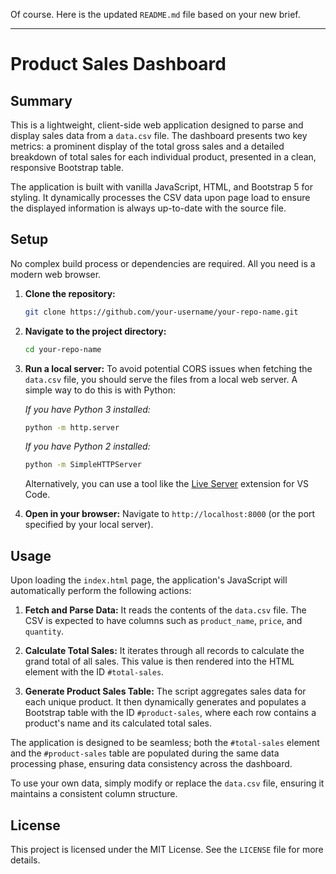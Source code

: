 Of course. Here is the updated `README.md` file based on your new brief.

---

# Product Sales Dashboard

## Summary

This is a lightweight, client-side web application designed to parse and display sales data from a `data.csv` file. The dashboard presents two key metrics: a prominent display of the total gross sales and a detailed breakdown of total sales for each individual product, presented in a clean, responsive Bootstrap table.

The application is built with vanilla JavaScript, HTML, and Bootstrap 5 for styling. It dynamically processes the CSV data upon page load to ensure the displayed information is always up-to-date with the source file.

## Setup

No complex build process or dependencies are required. All you need is a modern web browser.

1.  **Clone the repository:**
    ```bash
    git clone https://github.com/your-username/your-repo-name.git
    ```

2.  **Navigate to the project directory:**
    ```bash
    cd your-repo-name
    ```

3.  **Run a local server:**
    To avoid potential CORS issues when fetching the `data.csv` file, you should serve the files from a local web server. A simple way to do this is with Python:

    *If you have Python 3 installed:*
    ```bash
    python -m http.server
    ```
    *If you have Python 2 installed:*
    ```bash
    python -m SimpleHTTPServer
    ```
    Alternatively, you can use a tool like the [Live Server](https://marketplace.visualstudio.com/items?itemName=ritwickdey.LiveServer) extension for VS Code.

4.  **Open in your browser:**
    Navigate to `http://localhost:8000` (or the port specified by your local server).

## Usage

Upon loading the `index.html` page, the application's JavaScript will automatically perform the following actions:

1.  **Fetch and Parse Data:** It reads the contents of the `data.csv` file. The CSV is expected to have columns such as `product_name`, `price`, and `quantity`.

2.  **Calculate Total Sales:** It iterates through all records to calculate the grand total of all sales. This value is then rendered into the HTML element with the ID `#total-sales`.

3.  **Generate Product Sales Table:** The script aggregates sales data for each unique product. It then dynamically generates and populates a Bootstrap table with the ID `#product-sales`, where each row contains a product's name and its calculated total sales.

The application is designed to be seamless; both the `#total-sales` element and the `#product-sales` table are populated during the same data processing phase, ensuring data consistency across the dashboard.

To use your own data, simply modify or replace the `data.csv` file, ensuring it maintains a consistent column structure.

## License

This project is licensed under the MIT License. See the `LICENSE` file for more details.